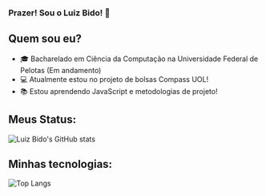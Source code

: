 ### Prazer! Sou o Luiz Bido! 👋

## Quem sou eu?
- 🎓 Bacharelado em Ciência da Computação na Universidade Federal de Pelotas (Em andamento)
- 💻 Atualmente estou no projeto de bolsas Compass UOL!
- 📚 Estou aprendendo JavaScript e metodologias de projeto!

## Meus Status:

![Luiz Bido's GitHub stats](https://github-readme-stats.vercel.app/api?username=LuizBidoo&show_icons=true&theme=onedark)

## Minhas tecnologias:

![Top Langs](https://github-readme-stats.vercel.app/api/top-langs/?username=LuizBidoo&layout=compact)
